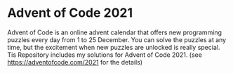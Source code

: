 # Advent of Code 2021

Advent of Code is an online advent calendar that offers new programming puzzles every day from 1 to 25 December. You can solve the puzzles at any time, but the excitement when new puzzles are unlocked is really special. Tis Repository includes my solutions for Advent of Code 2021. (see https://adventofcode.com/2021 for the details)
